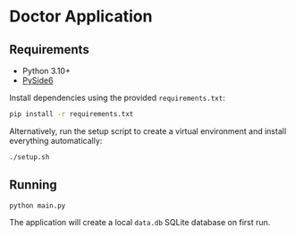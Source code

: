 # Doctor Application

## Requirements

- Python 3.10+
- [PySide6](https://pypi.org/project/PySide6/)

Install dependencies using the provided `requirements.txt`:

```bash
pip install -r requirements.txt
```

Alternatively, run the setup script to create a virtual environment and
install everything automatically:

```bash
./setup.sh
```

## Running

```bash
python main.py
```

The application will create a local `data.db` SQLite database on first run.

